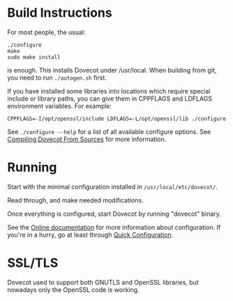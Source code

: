 Build Instructions
==================

For most people, the usual:

```
./configure
make
sudo make install
```

is enough. This installs Dovecot under /usr/local.
When building from git, you need to run `./autogen.sh` first.

If you have installed some libraries into locations which require special include or library paths, you can give them in CPPFLAGS and LDFLAGS environment variables. For example:

`CPPFLAGS=-I/opt/openssl/include LDFLAGS=-L/opt/openssl/lib ./configure`

See `./configure --help` for a list of all available configure options.
See [Compiling Dovecot From Sources](https://doc.dovecot.org/installation_guide/dovecot_community_repositories/compiling_source/) for more information.

Running
=======

Start with the minimal configuration installed in `/usr/local/etc/dovecot/`.

Read through, and make needed modifications.

Once everything is configured, start Dovecot by running "dovecot" binary.

See the [Online documentation](https://doc.dovecot.org/configuration_manual/) for more information about configuration. If you're in a hurry, go at least through [Quick Configuration](https://doc.dovecot.org/configuration_manual/quick_configuration/).

SSL/TLS
=======

Dovecot used to support both GNUTLS and OpenSSL libraries, but nowadays only the OpenSSL code is working.
